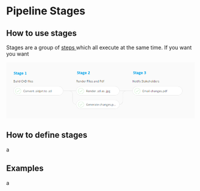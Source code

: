 # Pipeline Stages

## How to use stages

Stages are a group of [steps ](pipline-steps.md)which all execute at the same time. If you want you want



![](../../.gitbook/assets/steps-stages.png)

## How to define stages

a

## Examples

a

